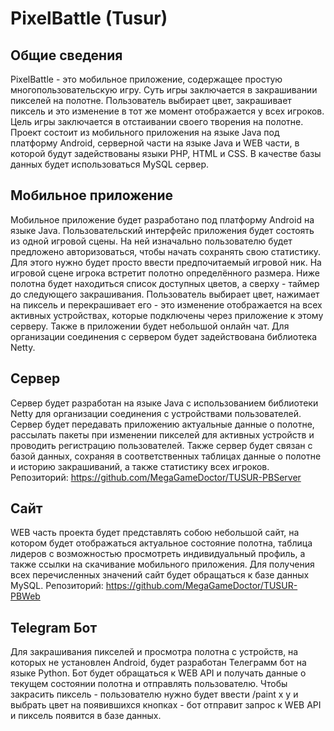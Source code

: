 # PixelBattle (Tusur)
## Общие сведения
PixelBattle - это мобильное приложение, содержащее простую многопользовательскую игру. Суть игры заключается в закрашивании пикселей на полотне. Пользователь выбирает цвет, закрашивает пиксель и это изменение в тот же момент отображается у всех игроков. Цель игры заключается в отстаивании своего творения на полотне. Проект состоит из мобильного приложения на языке Java под платформу Android, серверной части на языке Java и WEB части, в которой будут задействованы языки PHP, HTML и CSS. В качестве базы данных будет использоваться MySQL сервер.
## Мобильное приложение
Мобильное приложение будет разработано под платформу Android на языке Java. Пользовательский интерфейс приложения будет состоять из одной игровой сцены. На ней изначально пользователю будет предложено авторизоваться, чтобы начать сохранять свою статистику. Для этого нужно будет просто ввести предпочитаемый игровой ник. На игровой сцене игрока встретит полотно определённого размера. Ниже полотна будет находиться список доступных цветов, а сверху - таймер до следующего закрашивания. Пользователь выбирает цвет, нажимает на пиксель и перекрашивает его - это изменение отображается на всех активных устройствах, которые подключены через приложение к этому серверу. Также в приложении будет небольшой онлайн чат. Для организации соединения с сервером будет задействована библиотека Netty.
## Сервер
Сервер будет разработан на языке Java с использованием библиотеки Netty для организации соединения с устройствами пользователей. Сервер будет передавать приложению актуальные данные о полотне, рассылать пакеты при изменении пикселей для активных устройств и проводить регистрацию пользователей. Также сервер будет связан с базой данных, сохраняя в соответственных таблицах данные о полотне и историю закрашиваний, а также статистику всех игроков.
Репозиторий: https://github.com/MegaGameDoctor/TUSUR-PBServer
## Сайт
WEB часть проекта будет представлять собою небольшой сайт, на котором будет отображаться актуальное состояние полотна, таблица лидеров с возможностью просмотреть индивидуальный профиль, а также ссылки на скачивание мобильного приложения. Для получения всех перечисленных значений сайт будет обращаться к базе данных MySQL.
Репозиторий: https://github.com/MegaGameDoctor/TUSUR-PBWeb
## Telegram Бот
Для закрашивания пикселей и просмотра полотна с устройств, на которых не установлен Android, будет разработан Телеграмм бот на языке Python. Бот будет обращаться к WEB API и получать данные о текущем состоянии полотна и отправлять пользователю. Чтобы закрасить пиксель - пользователю нужно будет ввести /paint x y и выбрать цвет на появившихся кнопках - бот отправит запрос к WEB API и пиксель появится в базе данных.

